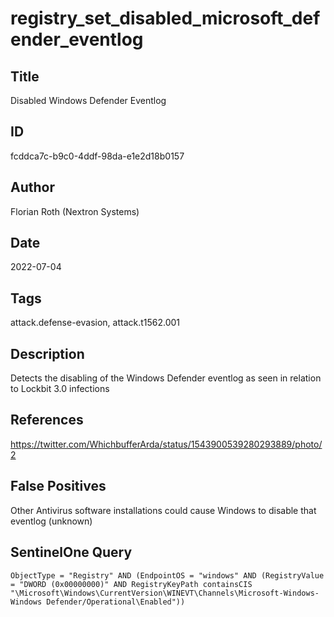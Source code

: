 # registry_set_disabled_microsoft_defender_eventlog

## Title
Disabled Windows Defender Eventlog

## ID
fcddca7c-b9c0-4ddf-98da-e1e2d18b0157

## Author
Florian Roth (Nextron Systems)

## Date
2022-07-04

## Tags
attack.defense-evasion, attack.t1562.001

## Description
Detects the disabling of the Windows Defender eventlog as seen in relation to Lockbit 3.0 infections

## References
https://twitter.com/WhichbufferArda/status/1543900539280293889/photo/2

## False Positives
Other Antivirus software installations could cause Windows to disable that eventlog (unknown)

## SentinelOne Query
```
ObjectType = "Registry" AND (EndpointOS = "windows" AND (RegistryValue = "DWORD (0x00000000)" AND RegistryKeyPath containsCIS "\Microsoft\Windows\CurrentVersion\WINEVT\Channels\Microsoft-Windows-Windows Defender/Operational\Enabled"))

```